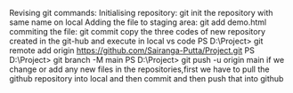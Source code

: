 Revising git commands:
Initialising repository: git init the repository with same name on local
Adding the file to staging area: git add demo.html
commiting the file: git commit
copy the three codes of new repository created in the git-hub and execute in local vs code
PS D:\Project> git remote add origin https://github.com/Sairanga-Putta/Project.git
PS D:\Project> git branch -M main
PS D:\Project> git push -u origin main
if we change or add any new files in the repositories,first we have to pull the github repository into local and then commit and then push that into github

